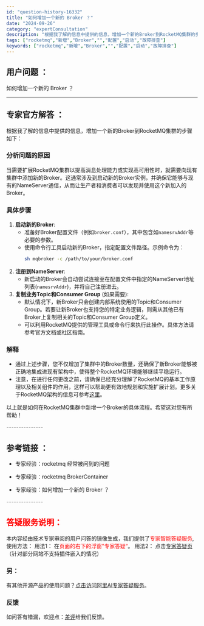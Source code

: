 ```yaml
---
id: "question-history-16332"
title: "如何增加一个新的 Broker ？"
date: "2024-09-26"
category: "expertConsultation"
description: "根据我了解的信息中提供的信息，增加一个新的Broker到RocketMQ集群的步骤如下：### 分析问题的原因当需要扩展RocketMQ集群以提高消息处理能力或实现高可用性时，就需要向现有集群中添加新的Broker。这通常涉及到启动新的Broker实例，并确保它能够与现有的NameServer通信，"
tags: ["rocketmq","新增","Broker","","配置","启动","故障排查"]
keywords: ["rocketmq","新增","Broker","","配置","启动","故障排查"]
---
```


## 用户问题 ： 
 如何增加一个新的 Broker ？  

---------------
## 专家官方解答 ：

根据我了解的信息中提供的信息，增加一个新的Broker到RocketMQ集群的步骤如下：

### 分析问题的原因
当需要扩展RocketMQ集群以提高消息处理能力或实现高可用性时，就需要向现有集群中添加新的Broker。这通常涉及到启动新的Broker实例，并确保它能够与现有的NameServer通信，从而让生产者和消费者可以发现并使用这个新加入的Broker。

### 具体步骤
1. **启动新的Broker**:
   - 准备好Broker配置文件（例如`broker.conf`），其中包含如`namesrvAddr`等必要的参数。
   - 使用命令行工具启动新的Broker，指定配置文件路径。示例命令为：
     ```bash
     sh mqbroker -c /path/to/your/broker.conf
     ```
2. **注册到NameServer**:
   - 新启动的Broker会自动尝试连接至在配置文件中指定的NameServer地址列表(`namesrvAddr`)，并将自己注册进去。
3. **复制业务Topic和Consumer Group** (如果需要):
   - 默认情况下，新Broker只会创建内部系统使用的Topic和Consumer Group。若要让新Broker也支持您的特定业务逻辑，则需从其他已有Broker上复制相关的Topic和Consumer Group定义。
   - 可以利用RocketMQ提供的管理工具或命令行来执行此操作。具体方法请参考官方文档或社区指南。

### 解释
- 通过上述步骤，您不仅增加了集群中的Broker数量，还确保了新Broker能够被正确地集成进现有架构中，使得整个RocketMQ环境能够继续平稳运行。
- 注意，在进行任何更改之前，请确保已经充分理解了RocketMQ的基本工作原理以及相关组件的作用，这样可以帮助更有效地规划和实施扩展计划。更多关于RocketMQ架构的信息可参考[这里](https://rocketmq-learning.com/learning/rocketmq_learning-framework/)。

以上就是如何在RocketMQ集群中新增一个Broker的具体流程。希望这对您有所帮助！


<font color="#949494">---------------</font> 


## 参考链接 ：

* 专家经验：rocketmq  经常被问到的问题 
 
 * 专家经验：rocketmq  BrokerContainer 
 
 * 专家经验：如何增加一个新的 Broker ？ 


 <font color="#949494">---------------</font> 
 


## <font color="#FF0000">答疑服务说明：</font> 

本内容经由技术专家审阅的用户问答的镜像生成，我们提供了<font color="#FF0000">专家智能答疑服务</font>,使用方法：
用法1： 在<font color="#FF0000">页面的右下的浮窗”专家答疑“</font>。
用法2： 点击[专家答疑页](https://answer.opensource.alibaba.com/docs/intro)（针对部分网站不支持插件嵌入的情况）
### 另：


有其他开源产品的使用问题？[点击访问阿里AI专家答疑服务](https://answer.opensource.alibaba.com/docs/intro)。
### 反馈
如问答有错漏，欢迎点：[差评](https://ai.nacos.io/user/feedbackByEnhancerGradePOJOID?enhancerGradePOJOId=17209)给我们反馈。
